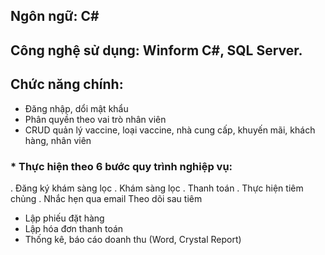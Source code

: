 ## Ngôn ngữ: C#
## Công nghệ sử dụng: Winform C#, SQL Server.
## Chức năng chính:
- Đăng nhập, dổi mật khẩu
- Phân quyền theo vai trò nhân viên
- CRUD quản lý vaccine, loại vaccine, nhà cung cấp, khuyến mãi, khách hàng, nhân viên
### \* Thực hiện theo 6 bước quy trình nghiệp vụ:
  . Đăng ký khám sàng lọc
  . Khám sàng lọc
  . Thanh toán
  . Thực hiện tiêm chủng
  . Nhắc hẹn qua email
   Theo dõi sau tiêm
- Lập phiếu đặt hàng
- Lập hóa đơn thanh toán
- Thống kê, báo cáo doanh thu (Word, Crystal Report)  
